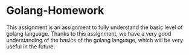 # Golang-Homework
This assignment is an assignment to fully understand the basic level of golang language.
Thanks to this assignment, we have a very good understanding of the basics of the golang language,
which will be very useful in the future.
